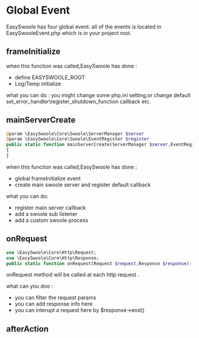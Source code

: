 # Global Event
EasySwoole has four global event. all of the events is located in EasySwooleEvent.php which is in your project root.

## frameInitialize
when this function was called,EasySwoole has done  :
- define EASYSWOOLE_ROOT
- Log/Temp initialize

what you can do :
you might change some php.ini setting,or change default set_error_handler\register_shutdown_function callback etc.

## mainServerCreate
```php
@param \EasySwoole\Core\Swoole\ServerManager $server
@param \EasySwoole\Core\Swoole\EventRegister $register
public static function mainServerCreate(ServerManager $server,EventRegister $register): void
{
}
```
when this function was called,EasySwoole has done  :
- global frameInitialize event
- create main swoole server and register default callback

what you can do:
- register main server callback
- add a swoole sub listener
- add a custom swoole process

## onRequest
```php
use \EasySwoole\Core\Http\Request;
use \EasySwoole\Core\Http\Response;
public static function onRequest(Request $request,Response $response): ?bool
```
onRequest method will be called at each http request .

what can you doo :
- you can filter the request params
- you can add response info here
- you can interupt a request here by $response->end()

## afterAction